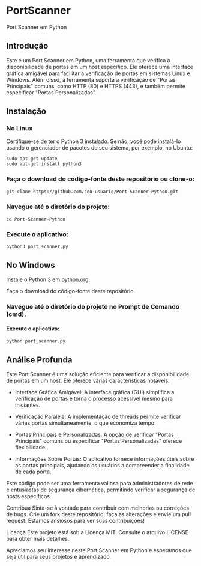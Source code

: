 # PortScanner
 
Port Scanner em Python
## Introdução
Este é um Port Scanner em Python, uma ferramenta que verifica a disponibilidade de portas em um host específico. Ele oferece uma interface gráfica amigável para facilitar a verificação de portas em sistemas Linux e Windows. Além disso, a ferramenta suporta a verificação de "Portas Principais" comuns, como HTTP (80) e HTTPS (443), e também permite especificar "Portas Personalizadas".

## Instalação

### No Linux
Certifique-se de ter o Python 3 instalado. Se não, você pode instalá-lo usando o gerenciador de pacotes do seu sistema, por exemplo, no Ubuntu:

    sudo apt-get update
    sudo apt-get install python3

### Faça o download do código-fonte deste repositório ou clone-o:
    git clone https://github.com/seu-usuario/Port-Scanner-Python.git

### Navegue até o diretório do projeto:
    cd Port-Scanner-Python

### Execute o aplicativo:
    python3 port_scanner.py

## No Windows
Instale o Python 3 em python.org.

Faça o download do código-fonte deste repositório.

### Navegue até o diretório do projeto no Prompt de Comando (cmd).

#### Execute o aplicativo:
    python port_scanner.py

## Análise Profunda
Este Port Scanner é uma solução eficiente para verificar a disponibilidade de portas em um host. Ele oferece várias características notáveis:

* Interface Gráfica Amigável: A interface gráfica (GUI) simplifica a verificação de portas e torna o processo acessível mesmo para iniciantes.

* Verificação Paralela: A implementação de threads permite verificar várias portas simultaneamente, o que economiza tempo.

* Portas Principais e Personalizadas: A opção de verificar "Portas Principais" comuns ou especificar "Portas Personalizadas" oferece flexibilidade.

* Informações Sobre Portas: O aplicativo fornece informações úteis sobre as portas principais, ajudando os usuários a compreender a finalidade de cada porta.

Este código pode ser uma ferramenta valiosa para administradores de rede e entusiastas de segurança cibernética, permitindo verificar a segurança de hosts específicos.

Contribua
Sinta-se à vontade para contribuir com melhorias ou correções de bugs. Crie um fork deste repositório, faça as alterações e envie um pull request. Estamos ansiosos para ver suas contribuições!

Licença
Este projeto está sob a Licença MIT. Consulte o arquivo LICENSE para obter mais detalhes.

Apreciamos seu interesse neste Port Scanner em Python e esperamos que seja útil para seus projetos e aprendizado.
